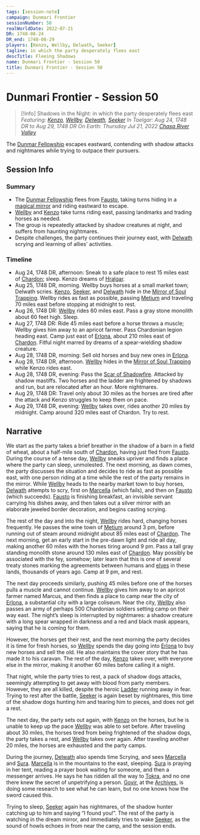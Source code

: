 ```yaml
---
tags: [session-note]
campaign: Dunmari Frontier
sessionNumber: 50
realWorldDate: 2022-07-21
DR: 1748-08-24
DR_end: 1748-08-29
players: [Kenzo, Wellby, Delwath, Seeker]
tagline: in which the party desperately flees east
descTitle: Fleeing Shadows
name: Dunmari Frontier - Session 50
title: Dunmari Frontier - Session 50
---
```

# Dunmari Frontier - Session 50

>[!info] Shadows in the Night: in which the party desperately flees east
> *Featuring: [Kenzo](<../../../people/pcs/dunmar-fellowship/kenzo.md>), [Wellby](<../../../people/pcs/dunmar-fellowship/wellby.md>), [Delwath](<../../../people/pcs/dunmar-fellowship/delwath.md>), [Seeker](<../../../people/pcs/dunmar-fellowship/seeker.md>)*
> *In Taelgar: Aug 24, 1748 DR to Aug 29, 1748 DR*
> *On Earth: Thursday Jul 21, 2022*
> *[Chasa River Valley](<../../../gazetteer/west-coast/chardonian-empire/chasa-river-valley/chasa-river-valley.md>)*

The [Dunmar Fellowship](<../../../people/pcs/dunmar-fellowship/dunmar-fellowship.md>) escapes eastward, contending with shadow attacks and nightmares while trying to outpace their pursuers.
## Session Info
### Summary
- The [Dunmar Fellowship](<../../../people/pcs/dunmar-fellowship/dunmar-fellowship.md>) flees from [Fausto](<../../../people/chardonians/fausto.md>), taking turns hiding in a [magical mirror](<../treasure/treasure-from-agata/mirror-of-soul-trapping.md>) and riding eastward to escape.
- [Wellby](<../../../people/pcs/dunmar-fellowship/wellby.md>) and [Kenzo](<../../../people/pcs/dunmar-fellowship/kenzo.md>) take turns riding east, passing landmarks and trading horses as needed.
- The group is repeatedly attacked by shadow creatures at night, and suffers from haunting nightmares.
- Despite challenges, the party continues their journey east, with [Delwath](<../../../people/pcs/dunmar-fellowship/delwath.md>) scrying and learning of allies' activities.

### Timeline
- Aug 24, 1748 DR, afternoon: Sneak to a safe place to rest 15 miles east of [Chardon](<../../../gazetteer/west-coast/chardonian-empire/chardon/chardon.md>); sleep. Kenzo dreams of [Hralgar](<../../../people/giants/hralgar.md>).
- Aug 25, 1748 DR, morning. Wellby buys horses at a small market town; Delwath scries. [Kenzo](<../../../people/pcs/dunmar-fellowship/kenzo.md>), [Seeker](<../../../people/pcs/dunmar-fellowship/seeker.md>), and [Delwath](<../../../people/pcs/dunmar-fellowship/delwath.md>) hide in the [Mirror of Soul Trapping](<../treasure/treasure-from-agata/mirror-of-soul-trapping.md>). Wellby rides as fast as possible, passing [Metium](<../../../gazetteer/west-coast/chardonian-empire/chasa-river-valley/metium.md>) and traveling 70 miles east before stopping at midnight to rest.
- Aug 26, 1748 DR: [Wellby](<../../../people/pcs/dunmar-fellowship/wellby.md>) rides 60 miles east. Pass a gray stone monolith about 60 feet high. Sleep.
- Aug 27, 1748 DR: Ride 45 miles east before a horse throws a muscle; Wellby gives him away to an apricot farmer. Pass Chardonian legion heading east. Camp just east of [Erlona](<../../../gazetteer/west-coast/chardonian-empire/chasa-river-valley/erlona.md>), about 210 miles east of [Chardon](<../../../gazetteer/west-coast/chardonian-empire/chardon/chardon.md>). Fitful night marred by dreams of a spear-wielding shadow creature.
- Aug 28, 1748 DR, morning: Sell old horses and buy new ones in [Erlona](<../../../gazetteer/west-coast/chardonian-empire/chasa-river-valley/erlona.md>).
- Aug 28, 1748 DR, afternoon. [Wellby](<../../../people/pcs/dunmar-fellowship/wellby.md>) hides in the [Mirror of Soul Trapping](<../treasure/treasure-from-agata/mirror-of-soul-trapping.md>) while Kenzo rides east. 
- Aug 28, 1748 DR, evening: Pass the [Scar of Shadowfire](<../../../gazetteer/west-coast/chardonian-empire/chasa-river-valley/scar-of-shadowfire.md>). Attacked by shadow mastiffs. Two horses and the ladder are frightened by shadows and run, but are relocated after an hour. More nightmares.
- Aug 29, 1748 DR: Travel only about 30 miles as the horses are tired after the attack and Kenzo struggles to keep them on pace. 
- Aug 29, 1748 DR, evening: [Wellby](<../../../people/pcs/dunmar-fellowship/wellby.md>) takes over, rides another 20 miles by midnight. Camp around 320 miles east of Chardon. Try to rest. 


## Narrative
We start as the party takes a brief breather in the shadow of a barn in a field of wheat, about a half-mile south of [Chardon](<../../../gazetteer/west-coast/chardonian-empire/chardon/chardon.md>), having just fled from [Fausto](<../../../people/chardonians/fausto.md>). During the course of a tense day, [Wellby](<../../../people/pcs/dunmar-fellowship/wellby.md>) sneaks upriver and finds a place where the party can sleep, unmolested. The next morning, as dawn comes, the party discusses the situation and decides to ride as fast as possible east, with one person riding at a time while the rest of the party remains in the mirror. While [Wellby](<../../../people/pcs/dunmar-fellowship/wellby.md>) heads to the nearby market town to buy horses, [Delwath](<../../../people/pcs/dunmar-fellowship/delwath.md>) attempts to scry, first on [Marcella](<../../../people/chardonians/marcella.md>) (which fails), and then on [Fausto](<../../../people/chardonians/fausto.md>) (which succeeds). [Fausto](<../../../people/chardonians/fausto.md>) is finishing breakfast, an invisible servant carrying his dishes away, and then takes out a silver mirror with an elaborate jeweled border decoration, and begins casting scrying. 

The rest of the day and into the night, [Wellby](<../../../people/pcs/dunmar-fellowship/wellby.md>) rides hard, changing horses frequently. He passes the wine town of [Metium](<../../../gazetteer/west-coast/chardonian-empire/chasa-river-valley/metium.md>) around 3 pm, before running out of steam around midnight about 85 miles east of [Chardon](<../../../gazetteer/west-coast/chardonian-empire/chardon/chardon.md>). The next morning, get an early start in the pre-dawn light and ride all day, making another 60 miles with the horses tiring around 9 pm. Pass a tall gray standing monolith stone around 130 miles east of [Chardon](<../../../gazetteer/west-coast/chardonian-empire/chardon/chardon.md>). May possibly be associated with the fey, somehow; later learn that this is one of several treaty stones marking the agreements between humans and [elves](<../../../species/children-of-the-embodied-gods/elves/elves.md>) in these lands, thousands of years ago. Camp at 9 pm, and rest.

The next day proceeds similarly, pushing 45 miles before one of the horses pulls a muscle and cannot continue. [Wellby](<../../../people/pcs/dunmar-fellowship/wellby.md>) gives him away to an apricot farmer named Marcus, and then finds a place to camp near the city of [Erlona](<../../../gazetteer/west-coast/chardonian-empire/chasa-river-valley/erlona.md>), a substantial city with a large coliseum. Near the city, [Wellby](<../../../people/pcs/dunmar-fellowship/wellby.md>) also passes an army of perhaps 500 Chardonian soldiers setting camp on their way east. The night’s sleep is interrupted by nightmares: a shadow creature with a long spear wrapped in darkness and a red and black mask appears, saying that he is coming for them.

However, the horses get their rest, and the next morning the party decides it is time for fresh horses, so [Wellby](<../../../people/pcs/dunmar-fellowship/wellby.md>) spends the day going into [Erlona](<../../../gazetteer/west-coast/chardonian-empire/chasa-river-valley/erlona.md>) to buy new horses and sell the old. He also maintains the cover story that he has made it to his caravan. The rest of the day, [Kenzo](<../../../people/pcs/dunmar-fellowship/kenzo.md>) takes over, with everyone else in the mirror, making it another 60 miles before calling it a night. 

That night, while the party tries to rest, a pack of shadow dogs attacks, seemingly attempting to get away with blood from party members. However, they are all killed, despite the heroic [Ladder](<../../../people/pcs/dunmar-fellowship/companions/ladder.md>) running away in fear. Trying to rest after the battle, [Seeker](<../../../people/pcs/dunmar-fellowship/seeker.md>) is again beset by nightmares, this time of the shadow dogs hunting him and tearing him to pieces, and does not get a rest. 

The next day, the party sets out again, with [Kenzo](<../../../people/pcs/dunmar-fellowship/kenzo.md>) on the horses, but he is unable to keep up the pace [Wellby](<../../../people/pcs/dunmar-fellowship/wellby.md>) was able to set before. After traveling about 30 miles, the horses tired from being frightened of the shadow dogs, the party takes a rest, and [Wellby](<../../../people/pcs/dunmar-fellowship/wellby.md>) takes over again. After traveling another 20 miles, the horses are exhausted and the party camps. 

During the journey, [Delwath](<../../../people/pcs/dunmar-fellowship/delwath.md>) also spends time Scrying, and sees [Marcella](<../../../people/chardonians/marcella.md>) and [Sura](<../../../people/dunmari/sura.md>). [Marcella](<../../../people/chardonians/marcella.md>) is in the mountains to the east, sleeping. [Sura](<../../../people/dunmari/sura.md>) is praying in her tent, reading a prayer book waiting for someone, and then a messenger arrives. He says he has ridden all the way to [Tokra](<../../../gazetteer/greater-dunmar/realms/dunmar/central-dunmar/tokra/tokra.md>), and no one there knew the secret of unpetrifying a person. [Govir](<../../../people/dunmari/govir.md>), at the [Archives](<../../../gazetteer/greater-dunmar/realms/dunmar/central-dunmar/tokra/archives.md>), is doing some research to see what he can learn, but no one knows how the sword caused this. 

Trying to sleep, [Seeker](<../../../people/pcs/dunmar-fellowship/seeker.md>) again has nightmares, of the shadow hunter catching up to him and saying “I found you!”. The rest of the party is watching in the dream mirror, and immediately tries to wake [Seeker](<../../../people/pcs/dunmar-fellowship/seeker.md>), as the sound of howls echoes in from near the camp, and the session ends. 
